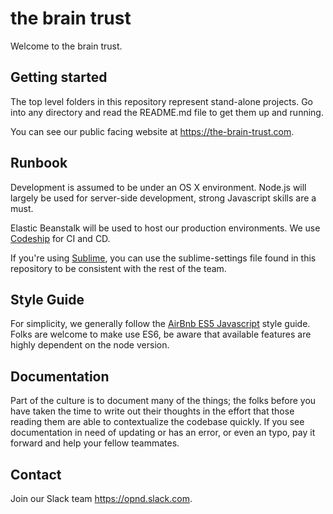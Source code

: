 # the brain trust

Welcome to the brain trust.

## Getting started

The top level folders in this repository represent stand-alone projects.
Go into any directory and read the README.md file to get them up and running.

You can see our public facing website at <https://the-brain-trust.com>.

## Runbook

Development is assumed to be under an OS X environment. Node.js will largely
be used for server-side development, strong Javascript skills are a must.

Elastic Beanstalk will be used to host our production environments. We use
[Codeship](https://codeship.com/) for CI and CD.

If you're using [Sublime](<http://www.sublimetext.com/>), you can use the
sublime-settings file found in this repository to be consistent with the rest of
the team.

## Style Guide

For simplicity, we generally follow the
[AirBnb ES5 Javascript](https://github.com/airbnb/javascript/tree/master/es5)
style guide. Folks are welcome to make use ES6, be aware that available features
are highly dependent on the node version.

## Documentation

Part of the culture is to document many of the things; the folks
before you have taken the time to write out their thoughts in the effort that
those reading them are able to contextualize the codebase quickly. If you see
documentation in need of updating or has an error, or even an typo, pay it
forward and help your fellow teammates.

## Contact

Join our Slack team <https://opnd.slack.com>.